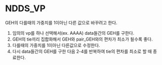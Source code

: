 # NDDS_VP
GEH의 다를때의 가중치를 1이아닌 다른 값으로 바꾸려고 한다.
1. 임의의 vp를 하나 선택해서(ex. AAAA) data들간의 GEH를 구한다.
2. GEH의 tie끼리 집합화해서 GEH와 pair_GEH와의 편차가 최소가 될수록 좋다.
3. 다를때의 가중치를 1이아닌 다른값으로 수정한다.
4. 다시 data들간의 GEH를 구한 다음 2-4를 반복하여 tie의 편차를 최소로 할 때 종료한다.
